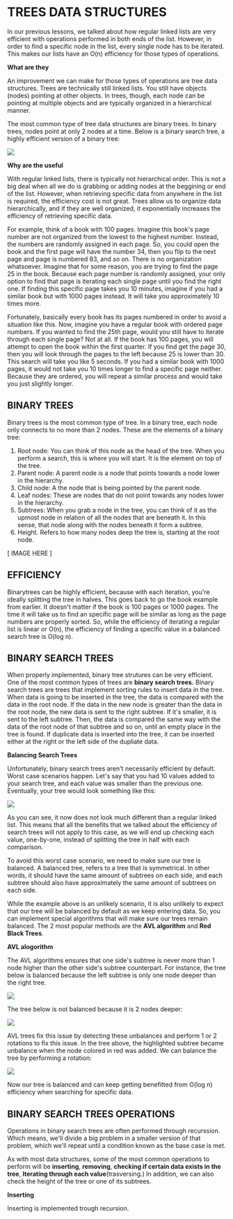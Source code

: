 # TREES DATA STRUCTURES

In our previous lessons, we talked about how regular linked lists are very efficient with 
operations performed in both ends of the list. However, in order to find a specific node in
the list, every single node has to be iterated. This makes our lists have an O(n) efficiency
for those types of operations.

**What are they**

An improvement we can make for those types of operations are tree data structures. Trees are
technically still linked lists. You still have objects (nodes) pointing at other objects. In trees,
though, each node can be pointing at multiple objects and are typically organized in a hierarchical
manner. 

The most common type of tree data structures are binary trees. In binary trees, nodes point at only
2 nodes at a time. Below is a binary search tree, a highly efficient version of a binary tree:

![](search-binary-tree.jpg)


**Why are the useful**

With regular linked lists, there is typically not hierarchical order. This is not a big deal when 
all we do is grabbing or adding nodes at the beggining or end of the list. However, when retrieving
specific data from anywhere in the list is required, the efficiency cost is not great. Trees allow
us to organize data hierarchically, and if they are well organized, it exponentially increases the
efficiency of retrieving specific data. 

For example, think of a book with 100 pages. Imagine this book's page number are not organized from the
lowest to the highest number. Instead, the numbers are randomly assigned in each page. So, you could open 
the book and the first page will have the number 34, then you flip to the next page and page is numbered
83, and so on. There is no organization whatsoever. Imagine that for some reason, you are trying to find
the page 25 in the book. Because each page number is randomly assigned, your only option to find that page
is iterating each single page until you find the right one. If finding this specific page takes you
10 minutes, imagine if you had a similar book but with 1000 pages instead. It will take you approximately
10 times more. 

Fortunately, basically every book has its pages numbered in order to avoid a situation like this. Now, imagine
you have a regular book with ordered page numbers. If you wanted to find the 25th page, would you still
have to iterate through each single page? Not at all. If the book has 100 pages, you will attempt to open
the book within the first quarter. If you find get the page 30, then you will look through the pages to the left
because 25 is lower than 30. This search will take you like 5 seconds. If you had a  similar book with 1000
pages, it would not take you 10 times longer to find a specific page neither. Because they are ordered, you
will repeat a similar process and would take you just slightly longer.

## BINARY TREES

Binary trees is the most common type of tree. In a binary tree, each node only connects to no more than 2 nodes. These are the elements of a binary tree:

1. Root node: You can think of this node as the head of the tree. When you perform a search, this is where
you will start. It is the element on top of the tree. 
2. Parent node: A parent node is a node that points towards a node lower in the hierarchy.
3. Child node: A the node that is being pointed by the parent node.
4. Leaf nodes: These are nodes that do not point towards any nodes lower in the hierarchy.
5. Subtrees: When you grab a node in the tree, you can think of it as the upmost node in relation of all the
nodes that are beneath it. In this sense, that node along with the nodes beneath it form a subtree.  
6. Height. Refers to how many nodes deep the tree is, starting at the root node.


[ IMAGE HERE ]

## EFFICIENCY

Binarytrees can be highly efficient, because with each iteration, you're ideally splitting the tree in halves.
This goes back to go the book example from earlier. It doesn't matter if the book is 100 pages or 1000 pages. The 
time it will take us to find an specific page will be similar as long as the page numbers are properly sorted. So,
while the efficiency of iterating a regular list is linear or O(n), the efficiency of finding a specific value in a 
balanced search tree is O(log n).

## BINARY SEARCH TREES

When properly implemented, binary tree strutures can be very efficient. One of the most common types of trees are 
**binary search trees.** Binary search trees are trees that implement sorting rules to insert data in the tree.
When data is going to be inserted in the tree, the data is compared with the data in the root node. If the data in
the new node is greater than the data in the root node, the new data is sent to the right subtree. If it's smaller,
it is sent to the left subtree. Then, the data is compared the same way with the data of the root node of that subtree
and so on, until an empty place in the tree is found. If duplicate data is inserted into the tree, it can be inserted
either at the right or the left side of the dupliate data.


**Balancing Search Trees**

Unfortunately, binary search trees aren't necessarily efficient by default. Worst case scenarios happen. Let's say that
you had 10 values added to your search tree, and each value was smaller than the previous one. Eventually, your tree would look something like this:

![](unbalanced-tree.jpg)


As you can see, it now does not look much different than a regular linked list. This means that all the benefits that
we talked about the efficiency of search trees will not apply to this case, as we will end up checking each value,
one-by-one, instead of splitting  the tree in half with each comparison. 

To avoid this worst case scenario, we need to make sure our tree is balanced. A balanced tree, refers to a tree that is 
symmetrical. In other words, it should have the same amount of subtrees on each side, and each subtree should also have
approximately the same amount of subtrees on each side.

While the example above is an unlikely scenario, it is also unlikely to expect that our tree will be balanced by default as
we keep entering data. So, you can implement special algorithms that will make sure our trees remain balanced. The 2 most 
popular methods are the **AVL algorithm** and **Red Black Trees**.

**AVL alogorithm**

The AVL algorithms ensures that one side's subtree is never more than 1 node higher than the other side's subtree counterpart.
For instance, the tree below is balanced because the left subtree is only one node deeper than the right tree.

![](balanced-example.jpg)



The tree below is not balanced because it is 2 nodes deeper:

![](unbalanced-tree-example.jpg)


AVL trees fix this issue by detecting these unbalances and perform 1 or 2 rotations to fix this issue. In the tree above, 
the highlighted subtree became unbalance when the node colored in red was added. We can balance the tree by performing a
rotation: 

![](rotation-tree.jpg)


Now our tree is balanced and can keep getting benefitted from O(log n) efficiency when searching for specific data.


## BINARY SEARCH TREES OPERATIONS

Operations in binary search trees are often performed through recurssion. Which means, we'll divide a big problem in 
a smaller version of that problem, which we'll repeat until a condition known as the base case is met.

As with most data structures, some of the most common operations to perform will be **inserting**, **removing**, 
**checking if certain data exists in the tree**, **Iterating through each value**(trasversing.) In addition, we can
also check the height of the tree or one of its subtrees. 

**Inserting**

Inserting is implemented trough recursion.


